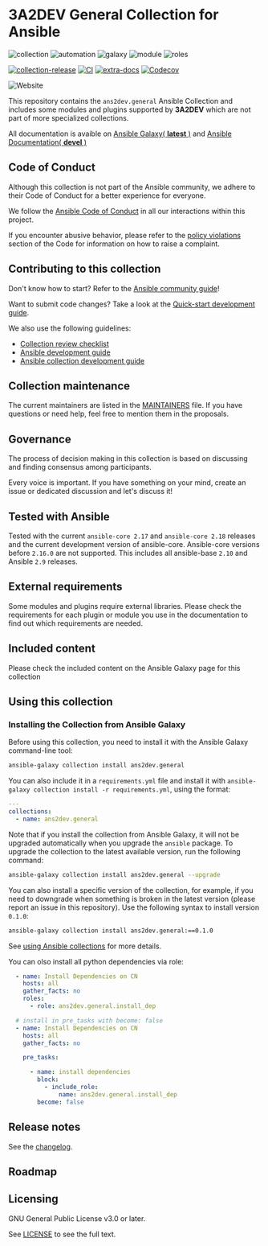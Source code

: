 # 3A2DEV General Collection for Ansible
<!-- Add CI and code coverage badges here. Samples included below. -->
![collection](https://img.shields.io/badge/ansible-collection-blue?logo=ansible&logoColor=white)
![automation](https://img.shields.io/badge/ansible-automation-blue?logo=ansible&logoColor=white)
![galaxy](https://img.shields.io/badge/ansible-galaxy-blue?logo=ansible&logoColor=white)
![module](https://img.shields.io/badge/ansible-module-blue?logo=ansible&logoColor=white)
![roles](https://img.shields.io/badge/ansible-roles-blue?logo=ansible&logoColor=white)

[![collection-release](https://img.shields.io/github/v/release/3A2DEV/ans2dev.general?display_name=release&logo=ansible&logoColor=white)](https://galaxy.ansible.com/ui/repo/published/3A2DEV/ans2dev.general/) [![CI](https://github.com/3A2DEV/ans2dev.general/actions/workflows/ansible-test.yml/badge.svg?event=push)](https://github.com/3A2DEV/ans2dev.general/actions) [![extra-docs](https://github.com/3A2DEV/ans2dev.general/actions/workflows/extra-docs-linting.yml/badge.svg?event=push)](https://github.com/3A2DEV/ans2dev.general/actions)
 [![Codecov](https://img.shields.io/codecov/c/github/3A2DEV/ans2dev.general?logo=codecov)](https://codecov.io/gh/3A2DEV/ans2dev.general)

![Website](https://img.shields.io/website?url=https%3A%2F%2F3a2dev.github.io%2Fans2dev.general%2Fbranch%2Fmain&up_message=online&up_color=%231dc249&down_message=down&down_color=red&logo=ansible&label=Ansible%20Documentation&link=https%3A%2F%2F3a2dev.github.io%2Fans2dev.general%2Fbranch%2Fmain)

<!-- Describe the collection and why a user would want to use it. What does the collection do? -->

This repository contains the `ans2dev.general` Ansible Collection and includes some modules and plugins supported by **3A2DEV** which are not part of more specialized collections.

All documentation is avaible on [Ansible Galaxy( **latest** )](https://galaxy.ansible.com/ui/repo/published/ans2dev/general/) and [Ansible Documentation( **devel** )](https://3a2dev.github.io/ans2dev.general/branch/main/)

## Code of Conduct

Although this collection is not part of the Ansible community, we adhere to their Code of Conduct for a better experience for everyone.

We follow the [Ansible Code of Conduct](https://docs.ansible.com/ansible/devel/community/code_of_conduct.html) in all our interactions within this project.

If you encounter abusive behavior, please refer to the [policy violations](https://docs.ansible.com/ansible/devel/community/code_of_conduct.html#policy-violations) section of the Code for information on how to raise a complaint.

## Contributing to this collection

Don't know how to start? Refer to the [Ansible community guide](https://docs.ansible.com/ansible/devel/community/index.html)!

Want to submit code changes? Take a look at the [Quick-start development guide](https://docs.ansible.com/ansible/devel/community/create_pr_quick_start.html).

We also use the following guidelines:

* [Collection review checklist](https://docs.ansible.com/ansible/devel/community/collection_contributors/collection_reviewing.html)
* [Ansible development guide](https://docs.ansible.com/ansible/devel/dev_guide/index.html)
* [Ansible collection development guide](https://docs.ansible.com/ansible/devel/dev_guide/developing_collections.html#contributing-to-collections)

## Collection maintenance

The current maintainers are listed in the [MAINTAINERS](MAINTAINERS) file. If you have questions or need help, feel free to mention them in the proposals.

## Governance

<!--Describe how the collection is governed. Here can be the following text:-->

The process of decision making in this collection is based on discussing and finding consensus among participants.

Every voice is important. If you have something on your mind, create an issue or dedicated discussion and let's discuss it!

## Tested with Ansible

Tested with the current `ansible-core 2.17` and `ansible-core 2.18` releases and the current development version of ansible-core. Ansible-core versions before `2.16.0` are not supported. This includes all ansible-base `2.10` and Ansible `2.9` releases.

## External requirements

Some modules and plugins require external libraries. Please check the requirements for each plugin or module you use in the documentation to find out which requirements are needed.

## Included content

Please check the included content on the Ansible Galaxy page for this collection

## Using this collection

<!--Include some quick examples that cover the most common use cases for your collection content. It can include the following examples of installation and upgrade (change NAMESPACE.COLLECTION_NAME correspondingly):-->

### Installing the Collection from Ansible Galaxy

Before using this collection, you need to install it with the Ansible Galaxy command-line tool:
```bash
ansible-galaxy collection install ans2dev.general
```

You can also include it in a `requirements.yml` file and install it with `ansible-galaxy collection install -r requirements.yml`, using the format:
```yaml
---
collections:
  - name: ans2dev.general
```

Note that if you install the collection from Ansible Galaxy, it will not be upgraded automatically when you upgrade the `ansible` package. To upgrade the collection to the latest available version, run the following command:
```bash
ansible-galaxy collection install ans2dev.general --upgrade
```

You can also install a specific version of the collection, for example, if you need to downgrade when something is broken in the latest version (please report an issue in this repository). Use the following syntax to install version `0.1.0`:

```bash
ansible-galaxy collection install ans2dev.general:==0.1.0
```

See [using Ansible collections](https://docs.ansible.com/ansible/devel/user_guide/collections_using.html) for more details.

You can olso install all python dependencies via role:

```yaml
  - name: Install Dependencies on CN
    hosts: all
    gather_facts: no
    roles:
      - role: ans2dev.general.install_dep
```
```yaml
  # install in pre_tasks with become: false
  - name: Install Dependencies on CN
    hosts: all
    gather_facts: no

    pre_tasks:

      - name: install dependencies
        block:
          - include_role:
              name: ans2dev.general.install_dep
        become: false
```

## Release notes

See the [changelog](https://github.com/3A2DEV/ans2dev.general/tree/main/CHANGELOG.md).

## Roadmap

<!-- Optional. Include the roadmap for this collection, and the proposed release/versioning strategy so users can anticipate the upgrade/update cycle. -->

## Licensing

<!-- Include the appropriate license information here and a pointer to the full licensing details. If the collection contains modules migrated from the ansible/ansible repo, you must use the same license that existed in the ansible/ansible repo. See the GNU license example below. -->

GNU General Public License v3.0 or later.

See [LICENSE](https://www.gnu.org/licenses/gpl-3.0.txt) to see the full text.
